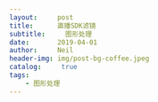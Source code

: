 ```yaml
---
layout:     post
title:      直播SDK滤镜
subtitle:	  图形处理
date:       2019-04-01
author:     Neil
header-img: img/post-bg-coffee.jpeg
catalog: 	 true
tags:
    - 图形处理
---
```



